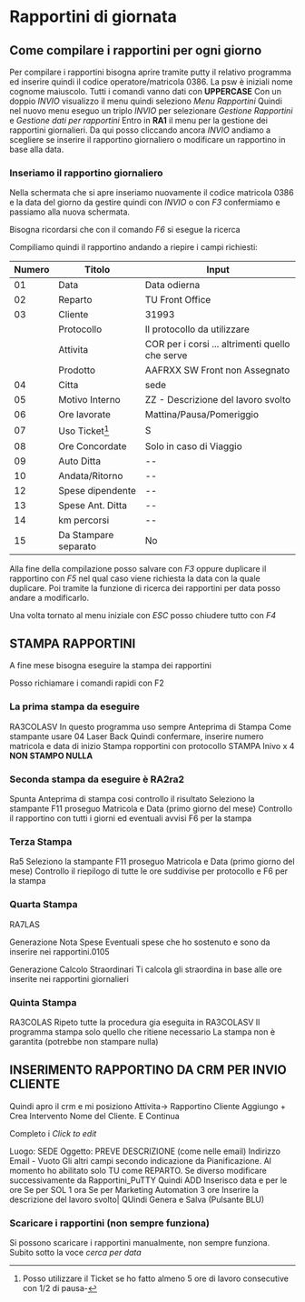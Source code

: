 Rapportini di giornata
=====================

Come compilare i rapportini per ogni giorno
------------------------------------------

Per compilare i rapportini bisogna aprire tramite putty il relativo programma ed inserire quindi il codice operatore/matricola 0386.
La psw è iniziali nome cognome maiuscolo. Tutti i comandi vanno dati con **UPPERCASE**
Con un doppio _INVIO_ visualizzo il menu quindi seleziono _Menu Rapportini_
Quindi nel nuovo menu eseguo un triplo _INVIO_ per selezionare _Gestione Rapportini_ e _Gestione dati per rapportini_
Entro in **RA1** il menu per la gestione dei rapportini giornalieri.
Da qui posso cliccando ancora _INVIO_ andiamo a scegliere se inserire il rapportino giornaliero o modificare un rapportino in base alla data.

### Inseriamo il rapportino giornaliero
Nella schermata che si apre inseriamo nuovamente il codice matricola 0386 e la data del giorno da gestire quindi con _INVIO_ o con _F3_ confermiamo e passiamo alla nuova schermata.

Bisogna ricordarsi che con il comando _F6_ si esegue la ricerca

Compiliamo quindi il rapportino andando a riepire i campi richiesti:

| Numero | Titolo | Input |
|--------|--------|-------|
|01|Data| Data odierna|
|02|Reparto| TU Front Office|
|03|Cliente|31993|
||Protocollo| Il protocollo da utilizzare|
||Attivita| COR per i corsi ... altrimenti quello che serve|
||Prodotto|AAFRXX SW Front non Assegnato|
|04|Citta|sede|
|05|Motivo Interno|ZZ - Descrizione del lavoro svolto|
|06|Ore lavorate|Mattina/Pausa/Pomeriggio|
|07|Uso Ticket[^1]|S|
|08|Ore Concordate|Solo in caso di Viaggio|
|09|Auto Ditta|--|
|10|Andata/Ritorno|--|
|12|Spese dipendente|--|
|13|Spese Ant. Ditta|--|
|14|km percorsi|--|
|15|Da Stampare separato|No|

Alla fine della compilazione posso salvare con _F3_ oppure duplicare il rapportino con _F5_ nel qual caso viene richiesta la data con la quale duplicare.
Poi tramite la funzione di ricerca dei rapportini per data posso andare a modificarlo.

Una volta tornato al menu iniziale con _ESC_ posso chiudere tutto con _F4_

[^1]:Posso utilizzare il Ticket se ho fatto almeno 5 ore di lavoro consecutive con 1/2 di pausa-



STAMPA RAPPORTINI
----------------------
A fine mese bisogna eseguire la stampa dei rapportini

Posso richiamare i comandi rapidi con F2

### La prima stampa da eseguire
RA3COLASV 
In questo programma uso sempre  Anteprima di Stampa 
Come stampante usare 04 Laser Back
Quindi confermare, inserire numero matricola e data di inizio
Stampa ropportini con protocollo STAMPA
Inivo x 4
**NON STAMPO NULLA**

### Seconda stampa da eseguire è RA2ra2
Spunta Anteprima di stampa cosi controllo il risultato
Seleziono la stampante
F11 proseguo
Matricola e Data (primo giorno del mese)
Controllo il rapportino con tutti i giorni ed eventuali avvisi
F6 per la stampa

### Terza Stampa
Ra5
Seleziono la stampante
F11 proseguo
Matricola e Data (primo giorno del mese)
Controllo il riepilogo di tutte le ore suddivise per protocollo e 
F6 per la stampa

### Quarta Stampa
RA7LAS

Generazione Nota Spese
Eventuali spese che ho sostenuto e sono da inserire nei rapportini.0105

Generazione Calcolo Straordinari
Ti calcola gli straordina in base alle ore inserite nei rapportini giornalieri

### Quinta Stampa
RA3COLAS
Ripeto tutte la procedura gia eseguita in RA3COLASV
Il programma stampa solo quello che ritiene necessario
La stampa non è garantita (potrebbe non stampare nulla)
 
 
 
 
 INSERIMENTO RAPPORTINO DA CRM PER INVIO CLIENTE
 -----------------------------------------------
 
 Quindi apro il crm e mi posiziono Attivita-> Rapportino Cliente
 Aggiungo + Crea Intervento
 Nome del Cliente.
 E Continua
 
 Completo i _Click to edit_  
 
 Luogo: SEDE
 Oggetto: PREVE DESCRIZIONE (come nelle email)
 Indirizzo Email - Vuoto
 Gli altri campi secondo indicazione da Pianificazione.
 Al momento ho abilitato solo TU come REPARTO. Se diverso modificare successivamente da Rapportini_PuTTY
 Quindi ADD
 Inserisco data e per le ore
 Se per SOL 1 ora
 Se per Marketing Automation 3 ore
Inserire la descrizione del lavoro svolto|
QUindi Genera e Salva (Pulsante BLU) 

### Scaricare i rapportini (non sempre funziona)

Si possono scaricare i rapportini manualmente, non sempre funziona.
Subito sotto la voce _cerca per data_

 
 
 
